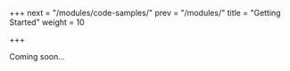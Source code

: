 +++
next = "/modules/code-samples/"
prev = "/modules/"
title = "Getting Started"
weight = 10

+++

Coming soon...
